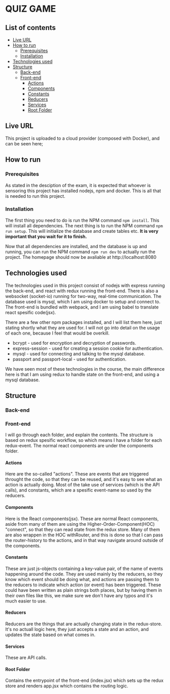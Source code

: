 # QUIZ GAME

## List of contents

* [Live URL](#live-url)
* [How to run](#how-to-run)
  * [Prerequisites](#prerequisites)
  * [Installation](#installation)
* [Technologies used](#technologies-used)
* [Structure](#structure)
  * [Back-end](#back-end)
  * [Front-end](#front-end)
    * [Actions](#actions)
    * [Components](#components)
    * [Constants](#constants)
    * [Reducers](#reducers)
    * [Services](#services)
    * [Root Folder](#root-folder)

## Live URL
This project is uploaded to a cloud provider (composed with Docker), and can be seen here;

## How to run

### Prerequisites
As stated in the desciption of the exam, it is expected that whoever is sensoring this project
has installed nodejs, npm and docker. This is all that is needed to run this project.

### Installation
The first thing you need to do is run the NPM command `npm install`.
This will install all dependencies.
The next thing is to run the NPM command `npm run setup`.
This will initialize the database and create tables etc. **It is very important that you wait for it to finish.**

Now that all dependencies are installed, and the database is up and running, you can run the NPM command `npm run dev` to actually run the project. The homepage should now be avaliable at http://localhost:8080


## Technologies used
The technologies used in this project consist of nodejs with express running the back-end,
and react with redux running the front-end.
There is also a websocket (socket-io) running for two-way, real-time communication.
The database used is mysql, which I am using docker to setup and connect to.
The front-end is bundled with webpack, and I am using babel to translate react spesific code(jsx).

There are a few other npm packages installed, and I will list them here, just stating shortly what they are used for. I will not go into detail on the usage of each one, because I feel that would be overkill.

* bcrypt - used for encryption and decryption of passwords.
* express-session - used for creating a session cookie for authentication.
* mysql - used for connecting and talking to the mysql database.
* passport and passport-local - used for authentication.

We have seen most of these technologies in the course, the main difference here is that I am using redux to handle state on the front-end, and using a mysql database. 

## Structure

### Back-end

### Front-end
I will go through each folder, and explain the contents. The structure is based on redux spesific workflow, so which means I have a folder for each redux-event. The normal react components are under the components folder.

#### Actions
Here are the so-called "actions". These are events that are triggered throught the code, so that they can be reused, and it's easy to see what an action is actually doing. Most of the take use of services (which is the API calls), and constants, which are a spesific event-name so used by the reducers.

#### Components
Here is the React components(jsx). These are normal React components, aside from many of them are using the Higher-Order-Component(HOC) "connect", so that they can read state from the redux store.
Many of them are also wrappen in the HOC withRouter, and this is done so that I can pass the router-history to the actions, and in that way navigate around outside of the components.

#### Constants
These are just js-objects containing a key-value pair, of the name of events happening around the code. They are used mainly by the reducers, so they know which event should be doing what, and actions are passing them to the reducers to indicate which action (or event) has been triggered.
These could have been written as plain strings both places, but by having them in their own files like this, we make sure we don't have any typos and it's much easier to use.

#### Reducers
Reducers are the things that are actually changing state in the redux-store. It's no actuall logic here, they just accepts a state and an action, and updates the state based on what comes in.

#### Services
These are API calls.

#### Root Folder
Contains the entrypoint of the front-end (index.jsx) which sets up the redux store and renders app.jsx which contains the routing logic.

